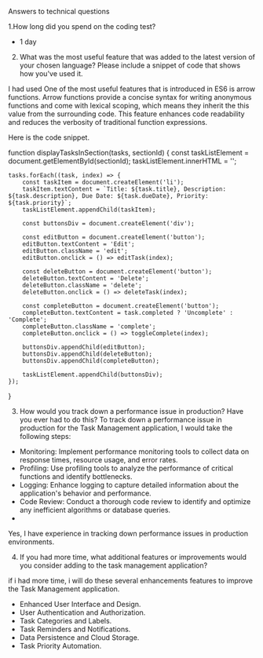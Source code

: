 Answers to technical questions

1.How long did you spend on the coding test? 
- 1 day

2. What was the most useful feature that was added to the latest version of your chosen language? Please include a snippet of code that shows how you've used it.

I had used One of the most useful features that is introduced in ES6  is arrow functions. Arrow functions provide a concise syntax for writing anonymous functions and come with lexical scoping, which means they inherit the this value from the surrounding code. This feature enhances code readability and reduces the verbosity of traditional function expressions.

Here is the code snippet.

function displayTasksInSection(tasks, sectionId) {
    const taskListElement = document.getElementById(sectionId);
    taskListElement.innerHTML = '';

    tasks.forEach((task, index) => {
        const taskItem = document.createElement('li');
        taskItem.textContent = `Title: ${task.title}, Description: ${task.description}, Due Date: ${task.dueDate}, Priority: ${task.priority}`;
        taskListElement.appendChild(taskItem);

        const buttonsDiv = document.createElement('div');

        const editButton = document.createElement('button');
        editButton.textContent = 'Edit';
        editButton.className = 'edit';
        editButton.onclick = () => editTask(index);

        const deleteButton = document.createElement('button');
        deleteButton.textContent = 'Delete';
        deleteButton.className = 'delete';
        deleteButton.onclick = () => deleteTask(index);

        const completeButton = document.createElement('button');
        completeButton.textContent = task.completed ? 'Uncomplete' : 'Complete';
        completeButton.className = 'complete';
        completeButton.onclick = () => toggleComplete(index);

        buttonsDiv.appendChild(editButton);
        buttonsDiv.appendChild(deleteButton);
        buttonsDiv.appendChild(completeButton);

        taskListElement.appendChild(buttonsDiv);
    });
}


3. How would you track down a performance issue in production? Have you ever had to do this?
To track down a performance issue in production for the Task Management application, I would take the following steps:

- Monitoring: Implement performance monitoring tools to collect data on response times, resource usage, and error rates.
- Profiling: Use profiling tools to analyze the performance of critical functions and identify bottlenecks.
- Logging: Enhance logging to capture detailed information about the application's behavior and performance.
- Code Review: Conduct a thorough code review to identify and optimize any inefficient algorithms or database queries.
- 
Yes, I have experience in tracking down performance issues in production environments.


4. If you had more time, what additional features or improvements would you consider adding to the task management application?

if i had more time, i will do these several enhancements  features to improve the Task Management application.

- Enhanced User Interface and Design.
- User Authentication and Authorization.
- Task Categories and Labels.
- Task Reminders and Notifications.
- Data Persistence and Cloud Storage.
- Task Priority Automation.



